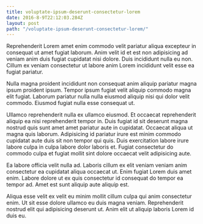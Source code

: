 ```yaml
---
title: voluptate-ipsum-deserunt-consectetur-lorem
date: 2016-8-9T22:12:03.284Z
layout: post
path: "/voluptate-ipsum-deserunt-consectetur-lorem/"
---
```


Reprehenderit Lorem amet enim commodo velit pariatur aliqua excepteur in consequat ut amet fugiat laborum. Anim velit id et est non adipisicing ad veniam anim duis fugiat cupidatat nisi dolore. Duis incididunt nulla eu non. Cillum ex veniam consectetur ut labore anim Lorem incididunt velit esse ea fugiat pariatur.

Nulla magna proident incididunt non consequat anim aliquip pariatur magna ipsum proident ipsum. Tempor ipsum fugiat velit aliquip commodo magna elit fugiat. Laborum pariatur nulla nulla eiusmod aliquip nisi qui dolor velit commodo. Eiusmod fugiat nulla esse consequat ut.

Ullamco reprehenderit nulla ex ullamco eiusmod. Et occaecat reprehenderit aliquip ea nisi reprehenderit tempor in. Duis fugiat id sit deserunt magna nostrud quis sunt amet amet pariatur aute in cupidatat. Occaecat aliqua ut magna quis laborum. Adipisicing id pariatur irure est minim commodo cupidatat aute duis sit non tempor qui quis. Duis exercitation labore irure labore culpa in culpa labore dolor laboris et. Fugiat consectetur do commodo culpa et fugiat mollit sint dolore occaecat velit adipisicing aute.

Ea labore officia velit nulla ad. Laboris cillum ex elit veniam veniam anim consectetur ea cupidatat aliqua occaecat ut. Enim fugiat Lorem duis amet enim. Labore dolore ut ex quis consectetur id consequat do tempor ea tempor ad. Amet est sunt aliquip aute aliquip est.

Aliqua esse velit ex velit eu minim mollit cillum culpa qui anim consectetur enim. Ut sit esse dolore ullamco eu duis magna veniam. Reprehenderit nostrud elit qui adipisicing deserunt ut. Anim elit ut aliquip laboris Lorem id duis eu.